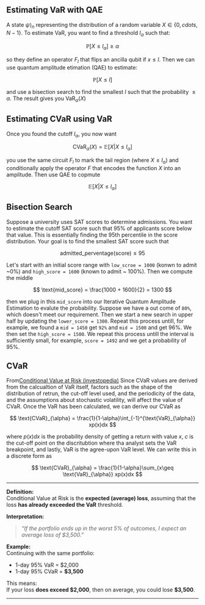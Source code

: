 ## Estimating VaR with QAE

A state $\psi\rangle_{n}$ representing the distribution of a random variable $X \in \{0,cdots, N-1\}$. To estimate VaR, you want to find a threshold $l_\alpha$ such that:

$$
\mathbb{P}[X \leq l_{\alpha}] \geq \alpha
$$

so they define an operator $F_{l}$ that flips an ancilla qubit if $x\leq l$. Then we can use quantum amplitude etimation (QAE) to estimate:

$$
\mathbb{P}[X \leq l]
$$

and use a bisection search to find the smallest $l$ such that the probability $\leq \alpha$. The result gives you $\text{VaR}_{\alpha}(X)$


## Estimating CVaR using VaR

Once you found the cutoff $l_\alpha$, you now want 

$$
\text{CVaR}_{\alpha}(X) = \mathbb{E}[X|X\leq l_{\alpha}]
$$

you use the same circuit $F_{l}$ to mark the tail region (where $X \leq l_{\alpha}$) and conditionally apply the operator $F$ that encodes the function $X$ into an amplitude. Then use QAE to copmute 

$$
\mathbb{E}[X|X\leq l_{\alpha}]
$$

## Bisection Search

Suppose a university uses SAT scores to determine admissions. You want to estimate the cutoff SAT score such that 95% of applicants score below that value. This is essentially finding the 95th percentile in the score distribution. Your goal is to find the smallest SAT score such that 

$$
\text{admitted_perventage(score)} \leq 95%
$$

Let's start with an initial score range with `low_scroe = 1000` (konwn to admit ~0%) and `high_score = 1600` (known to admit ~ 100%). Then we compute the middle 

$$
\text{mid_score} = \frac{1000 + 1600}{2} = 1300
$$

then we plug in this `mid_score` into our Iterative Quantum Amplitude Estimation to evalute the probability. Suppose we have a out come of `80%`, which doesn't meet our requirement. Then we start a new search in upper half by updating the `lower_score = 1300`. Repeat this process untill, for example, we found a `mid = 1450` get `92%` and `mid = 1500` and get 96%. We then set the `high_score = 1500`. We repeat this process untill the interval is sufficiently small, for example, `score = 1492` and we get a probability of 95%.


## CVaR

From[Conditional Value at Risk (investopedia)](https://www.investopedia.com/terms/c/conditional_value_at_risk.asp) Since CVaR values are derived from the calcualtion of VaR itself, factors such as the shape of the distribution of retrun, the cut-off level used, and the periodicity of the data, and the assumptions about stochastic volatility, will affect the value of CVaR. Once the VaR has been calculated, we can derive our CVaR as 

$$
\text{CVaR}_{\alpha} = \frac{1}{1-\alpha}\int_{-1}^{\text{VaR}_{\alpha}} xp(x)dx
$$

where $p(x)dx$ is the probability density of getting a return with value $x$, $c$ is the cut-off point on the discritubtion where tha analyst sets the $\text{VaR}$ breakpoint, and lastly, $\text{VaR}$ is the agree-upon $\text{VaR}$ level. We can write this in a discrete form as 

$$
\text{CVaR}_{\alpha} = \frac{1}{1-\alpha}\sum_{x\geq \text{VaR}_{\alpha}} xp(x)dx
$$


---
**Definition:**  
Conditional Value at Risk is the **expected (average) loss**, assuming that the loss **has already exceeded the VaR** threshold.

**Interpretation:**  
> *“If the portfolio ends up in the worst 5% of outcomes, I expect an average loss of \$3,500.”*

**Example:**  
Continuing with the same portfolio:
- 1-day 95% VaR = \$2,000  
- 1-day 95% CVaR = **\$3,500**

This means:  
If your loss **does exceed \$2,000**, then on average, you could lose **\$3,500**.

---